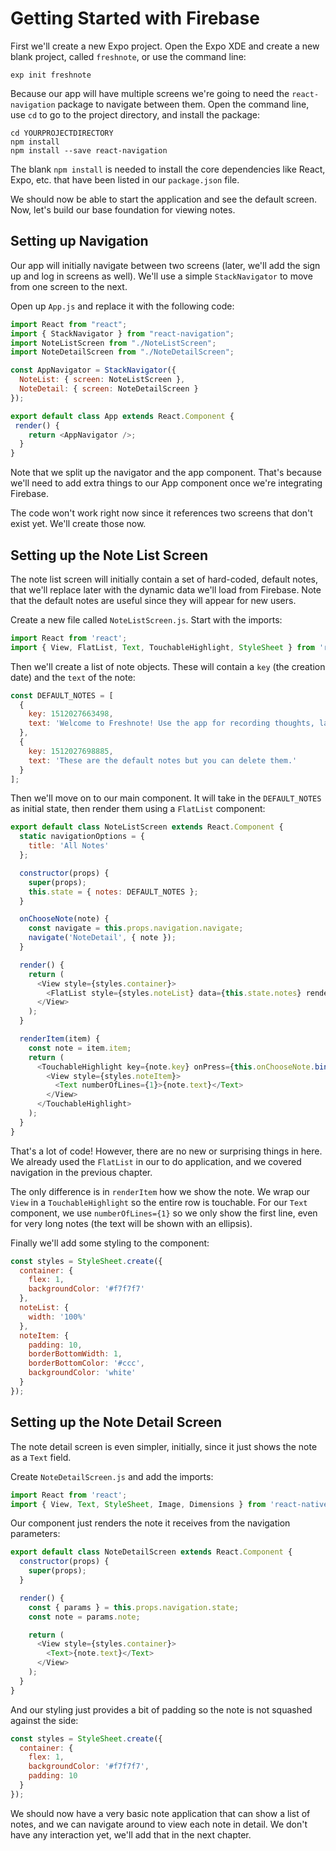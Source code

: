 # Getting Started with Firebase

First we'll create a new Expo project. Open the Expo XDE and create a new blank project, called `freshnote`, or use the command line:

```
exp init freshnote
```

Because our app will have multiple screens we're going to need the `react-navigation` package to navigate between them. Open the command line, use `cd` to go to the project directory, and install the package:

```
cd YOURPROJECTDIRECTORY
npm install
npm install --save react-navigation
```

The blank `npm install` is needed to install the core dependencies like React, Expo, etc. that have been listed in our `package.json` file.

We should now be able to start the application and see the default screen. Now, let's build our base foundation for viewing notes.

## Setting up Navigation

Our app will initially navigate between two screens (later, we'll add the sign up and log in screens as well). We'll use a simple `StackNavigator` to move from one screen to the next.

Open up `App.js` and replace it with the following code:

```js
import React from "react";
import { StackNavigator } from "react-navigation";
import NoteListScreen from "./NoteListScreen";
import NoteDetailScreen from "./NoteDetailScreen";

const AppNavigator = StackNavigator({
  NoteList: { screen: NoteListScreen },
  NoteDetail: { screen: NoteDetailScreen }
});

export default class App extends React.Component {
 render() {
    return <AppNavigator />;
  }
}
```

Note that we split up the navigator and the app component. That's because we'll need to add extra things to our App component once we're integrating Firebase.

The code won't work right now since it references two screens that don't exist yet. We'll create those now.

## Setting up the Note List Screen

The note list screen will initially contain a set of hard-coded, default notes, that we'll replace later with the dynamic data we'll load from Firebase. Note that the default notes are useful since they will appear for new users.

Create a new file called `NoteListScreen.js`. Start with the imports:

```js
import React from 'react';
import { View, FlatList, Text, TouchableHighlight, StyleSheet } from 'react-native';
```

Then we'll create a list of note objects. These will contain a `key` (the creation date) and the `text` of the note:

```js
const DEFAULT_NOTES = [
  {
    key: 1512027663498,
    text: 'Welcome to Freshnote! Use the app for recording thoughts, large and small.'
  },
  {
    key: 1512027698885,
    text: 'These are the default notes but you can delete them.'
  }
];
```

Then we'll move on to our main component. It will take in the `DEFAULT_NOTES` as initial state, then render them using a `FlatList` component:

```js
export default class NoteListScreen extends React.Component {
  static navigationOptions = {
    title: 'All Notes'
  };

  constructor(props) {
    super(props);
    this.state = { notes: DEFAULT_NOTES };
  }

  onChooseNote(note) {
    const navigate = this.props.navigation.navigate;
    navigate('NoteDetail', { note });
  }

  render() {
    return (
      <View style={styles.container}>
        <FlatList style={styles.noteList} data={this.state.notes} renderItem={this.renderItem.bind(this)} />
      </View>
    );
  }

  renderItem(item) {
    const note = item.item;
    return (
      <TouchableHighlight key={note.key} onPress={this.onChooseNote.bind(this, note)}>
        <View style={styles.noteItem}>
          <Text numberOfLines={1}>{note.text}</Text>
        </View>
      </TouchableHighlight>
    );
  }
}
```

That's a lot of code! However, there are no new or surprising things in here. We already used the `FlatList` in our to do application, and we covered navigation in the previous chapter.

The only difference is in `renderItem` how we show the note. We wrap our `View` in a `TouchableHighlight` so the entire row is touchable. For our `Text` component, we use `numberOfLines={1}` so we only show the first line, even for very long notes (the text will be shown with an ellipsis).

Finally we'll add some styling to the component:

```js
const styles = StyleSheet.create({
  container: {
    flex: 1,
    backgroundColor: '#f7f7f7'
  },
  noteList: {
    width: '100%'
  },
  noteItem: {
    padding: 10,
    borderBottomWidth: 1,
    borderBottomColor: '#ccc',
    backgroundColor: 'white'
  }
});
```

## Setting up the Note Detail Screen

The note detail screen is even simpler, initially, since it just shows the note as a `Text` field.

Create `NoteDetailScreen.js` and add the imports:

```js
import React from 'react';
import { View, Text, StyleSheet, Image, Dimensions } from 'react-native';
```

Our component just renders the note it receives from the navigation parameters:

```js
export default class NoteDetailScreen extends React.Component {
  constructor(props) {
    super(props);
  }

  render() {
    const { params } = this.props.navigation.state;
    const note = params.note;

    return (
      <View style={styles.container}>
        <Text>{note.text}</Text>
      </View>
    );
  }
}
```

And our styling just provides a bit of padding so the note is not squashed against the side:

```js
const styles = StyleSheet.create({
  container: {
    flex: 1,
    backgroundColor: '#f7f7f7',
    padding: 10
  }
});
```

We should now have a very basic note application that can show a list of notes, and we can navigate around to view each note in detail. We don't have any interaction yet, we'll add that in the next chapter.

